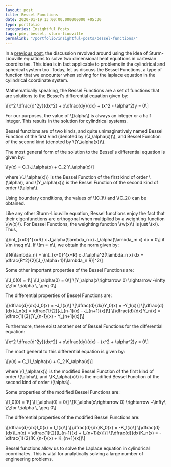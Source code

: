 ```yaml
---
layout: post
title: Bessel Functions
date: 2020-01-19 13:00:00.000000000 +05:30
type: portfolio
categories: Insightful Posts
tags: pde, bessel, sturm-liouville
permalink: "/portfolio/insightful-posts/bessel-functions/"
---
```


In a [previous post]({{site.baseurl}}"/portfolio/insightful-posts/solving-2-d-diffusion-using-strum-liouville-equations/"), the discussion revolved around using the idea of Sturm-Liouville equations to solve two dimensional heat equations in cartesian coordinates. This idea is in fact applicable to problems in the cylindrical and spherical system too. Today, let us discuss the Bessel Functions, a type of function that we encounter when solving for the laplace equation in the cylindrical coordinate system.

Mathematically speaking, the Bessel Functions are a set of functions that are solutions to the Bessel's differential equation given by:

\\[x^2 \\dfrac{d^2y}{dx^2} + x\\dfrac{dy}{dx} + (x^2 - \\alpha^2)y = 0\\]

For our purposes, the value of \\(\\alpha\\) is always an integer or a half integer. This results in the solution for cylindrical systems.

Bessel functions are of two kinds, and quite unimaginatively named Bessel Function of the first kind (denoted by \\(J_\\alpha(x))\\), and Bessel Function of the second kind (denoted by \\(Y_\\alpha(x))\\).

The most general form of the solution to the Bessel's differential equation is given by:

\\[y(x) = C_1 J_\\alpha(x) + C_2 Y_\\alpha(x)\\]

where \\(J_\\alpha(x)\\) is the Bessel Function of the first kind of order \\(\\alpha\\), and \\(Y_\\alpha(x)\\) is the Bessel Function of the second kind of order \\(\\alpha\\).

Using boundary conditions, the values of \\(C_1\\) and \\(C_2\\) can be obtained.

Like any other Sturm-Liouville equation, Bessel functions enjoy the fact that their eigenfunctions are orthogonal when multiplied by a weighting function \\(w(x)\\). For Bessel Functions, the weighting function \\(w(x)\\) is just \\(x\\). Thus,

\\[\\int_{x=0}^{x=R} x J_\\alpha(\\lambda_n x) J_\\alpha(\\lambda_m x) dx = 0\\]
if \\(m \\neq n\\). If \\(m = n\\), we obtain the norm given by:

\\[N(\\lambda_n) = \\int_{x=0}^{x=R} x J_\\alpha^2(\\lambda_n x) dx = \\dfrac{R^2}{2}[J_{\\alpha+1}(\\lambda_n R)]^2\\]

Some other important properties of the Bessel Functions are:

\\[J_0(0) = 1\\]
\\[J_\\alpha(0) = 0\\]
\\[Y_\\alpha(x\\rightarrow 0) \\rightarrow -\\infty \\;\\;for \\;\\alpha \\, \\geq 0\\]

The differential properties of Bessel Functions are:

\\[\\dfrac{d}{dx}J_0(x) = -J_1(x)\\]
\\[\\dfrac{d}{dx}Y_0(x) = -Y_1(x)\\]
\\[\\dfrac{d}{dx}J_n(x) = \\dfrac{1}{2}[J_{n-1}(x) - J_{n+1}(x)]\\]
\\[\\dfrac{d}{dx}Y_n(x) = \\dfrac{1}{2}[Y_{n-1}(x) - Y_{n+1}(x)]\\]

Furthermore, there exist another set of Bessel Functions for the differential equation:

\\[x^2 \\dfrac{d^2y}{dx^2} + x\\dfrac{dy}{dx} - (x^2 + \\alpha^2)y = 0\\]

The most general to this differential equation is given by:

\\[y(x) = C_1 I_\\alpha(x) + C_2 K_\\alpha(x)\\]

where \\(I_\\alpha(x)\\) is the modified Bessel Function of the first kind of order \\(\\alpha\\), and \\(K_\\alpha(x)\\) is the modified Bessel Function of the second kind of order \\(\\alpha\\).

Some properties of the modified Bessel Functions are:

\\[I_0(0) = 1\\]
\\[I_\\alpha(0) = 0\\]
\\[K_\\alpha(x\\rightarrow 0) \\rightarrow +\\infty\\ \\;\\;for \\;\\alpha \\, \\geq 0\\]

The differential properties of the modified Bessel Functions are:

\\[\\dfrac{d}{dx}I_0(x) = I_1(x)\\]
\\[\\dfrac{d}{dx}K_0(x) = -K_1(x)\\]
\\[\\dfrac{d}{dx}I_n(x) = \\dfrac{1}{2}[I_{n-1}(x) + I_{n+1}(x)]\\]
\\[\\dfrac{d}{dx}K_n(x) = -\\dfrac{1}{2}[K_{n-1}(x) + K_{n+1}(x)]\\]

Bessel functions allow us to solve the Laplace equation in cylindrical coordinates. This is vital for analytically solving a large number of engineering problems.

